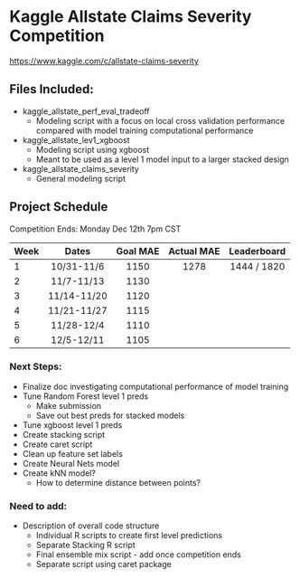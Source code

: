 # Kaggle Allstate Claims Severity Competition

https://www.kaggle.com/c/allstate-claims-severity

## Files Included:
- kaggle_allstate_perf_eval_tradeoff
	- Modeling script with a focus on local cross validation performance compared with model training computational performance
- kaggle_allstate_lev1_xgboost
	- Modeling script using xgboost
	- Meant to be used as a level 1 model input to a larger stacked design
- kaggle_allstate_claims_severity
	- General modeling script



## Project Schedule
Competition Ends: Monday Dec 12th 7pm CST

| Week |  Dates  |  Goal MAE  | Actual MAE | Leaderboard |
| ---- |:--------:|:----------:|:---------:| :---------: |
| 1    | 10/31-11/6  | 1150    | 1278      | 1444 / 1820 |
| 2    | 11/7-11/13  | 1130    |           | 			 |
| 3    | 11/14-11/20 | 1120    |           | 			 |
| 4    | 11/21-11/27 | 1115    |           | 			 |
| 5    | 11/28-12/4  | 1110    |           | 			 |
| 6    | 12/5-12/11  | 1105    |           | 			 |


### Next Steps:
- Finalize doc investigating computational performance of model training
- Tune Random Forest level 1 preds
	- Make submission
	- Save out best preds for stacked models
- Tune xgboost level 1 preds
- Create stacking script
- Create caret script
- Clean up feature set labels
- Create Neural Nets model
- Create kNN model?
	- How to determine distance between points?

### Need to add:
- Description of overall code structure
	- Individual R scripts to create first level predictions
	- Separate Stacking R script
	- Final ensemble mix script - add once competition ends
	- Separate script using caret package












